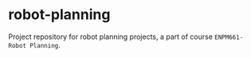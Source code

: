 # robot-planning

Project repository for robot planning projects, a part of course `ENPM661- Robot Planning`.

